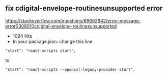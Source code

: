 ## fix cdigital-envelope-routinesunsupported error

https://stackoverflow.com/questions/69692842/error-message-error0308010cdigital-envelope-routinesunsupported

- 1094 hits
- In your package.json: change this line

`"start": "react-scripts start",`

to

`"start": "react-scripts --openssl-legacy-provider start",`

